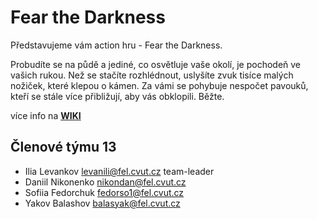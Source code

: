 # Fear the Darkness

Představujeme vám action hru - Fear the Darkness.

Probudíte se na půdě a jediné, co osvětluje vaše okolí, je pochodeň ve vašich rukou. Než se stačíte rozhlédnout, uslyšíte zvuk tisíce malých nožiček, které klepou o kámen. Za vámi se pohybuje nespočet pavouků, kteří se stále více přibližují, aby vás obklopili. Běžte.

více info na **[WIKI](https://gitlab.fel.cvut.cz/B181_B4B39HRY/sample_project/wikis)**


## Členové týmu 13

* Ilia Levankov <levanili@fel.cvut.cz> team-leader
* Daniil Nikonenko <nikondan@fel.cvut.cz>
* Sofiia Fedorchuk <fedorso1@fel.cvut.cz>
* Yakov Balashov <balasyak@fel.cvut.cz>
